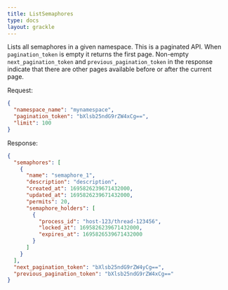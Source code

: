 ```yaml
---
title: ListSemaphores
type: docs
layout: grackle
---
```


Lists all semaphores in a given namespace. This is a paginated API. When `pagination_token` is empty it returns the first 
page. Non-empty `next_pagination_token` and `previous_pagination_token` in the response indicate that there are other 
pages available before or after the current page.

Request:

```json
{
  "namespace_name": "mynamespace",
  "pagination_token": "bXlsb25ndG9rZW4xCg==",
  "limit": 100
}
```

Response:

```json
{
  "semaphores": [
    {
      "name": "semaphore_1",
      "description": "description",
      "created_at": 1695826239671432000,
      "updated_at": 1695826239671432000,
      "permits": 20,
      "semaphore_holders": [
        {
          "process_id": "host-123/thread-123456",
          "locked_at": 1695826239671432000,
          "expires_at": 1695826539671432000
        }
      ]
    }
  ],
  "next_pagination_token": "bXlsb25ndG9rZW4yCg==",
  "previous_pagination_token": "bXlsb25ndG9rZW4xCg=="
}
```

